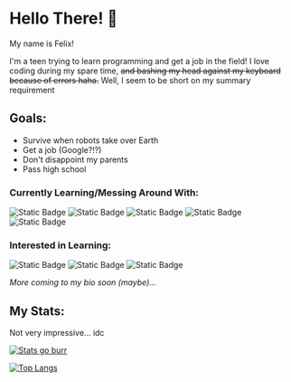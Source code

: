 # Hello There! :wave:

My name is Felix!

I'm a teen trying to learn programming and get a job in the field! I love coding during my spare time, ~~and bashing my head against my keyboard because of errors haha.~~ Well, I seem to be short on my summary requirement

## Goals:
- Survive when robots take over Earth
- Get a job (Google?!?)
- Don't disappoint my parents
- Pass high school
  
### Currently Learning/Messing Around With:
![Static Badge](https://img.shields.io/badge/PYTHON-D?style=for-the-badge&logo=Python&color=367ab1&logoColor=white)
![Static Badge](https://img.shields.io/badge/HTML-D?style=for-the-badge&logo=html5&color=f06529&logoColor=white)
![Static Badge](https://img.shields.io/badge/CSS-D?style=for-the-badge&logo=css3&color=2b61ec)
![Static Badge](https://img.shields.io/badge/Javascript-D?style=for-the-badge&logo=javascript&color=#f0d81e&logoColor=white) 
![Static Badge](https://img.shields.io/badge/C++-D?style=for-the-badge&logo=cplusplus&color=6295cc&logoColor=white) 
### Interested in Learning:
![Static Badge](https://img.shields.io/badge/Java-D?style=for-the-badge&logo=java&color=1f7fb6&logoColor=white)
![Static Badge](https://img.shields.io/badge/Other_Web_Technologies-red?style=for-the-badge&color=red&logoColor=white)
![Static Badge](https://img.shields.io/badge/Computer_Security-green?style=for-the-badge&color=green&logoColor=white)

*More coming to my bio soon (maybe)...*

## My Stats:

Not very impressive... idc

[![Stats go burr](https://github-readme-stats.vercel.app/api?username=felixgao-0&theme=dark)](https://github.com/felixgao-0/github-readme-stats)

[![Top Langs](https://github-readme-stats.vercel.app/api/top-langs/?username=felixgao-0&theme=dark)](https://github.com/felixgao-0/github-readme-stats)
